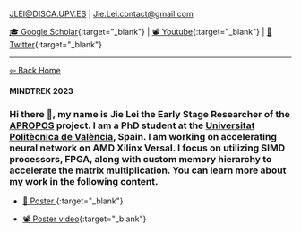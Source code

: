 JLEI@DISCA.UPV.ES | Jie.Lei.contact@gmail.com 
 
 [🎓 Google Scholar](https://scholar.google.com/citations?user=g0nZZiMAAAAJ&hl=en&oi=ao){:target="_blank"} 
| [📽 Youtube](https://www.youtube.com/channel/UCbG3LTzpZPVncPePOpqxW9w){:target="_blank"}    |   [🐧 Twitter](https://twitter.com/That_JieLei){:target="_blank"}

---

[⇦ Back Home](https://jiegh.github.io/about/)

#### **MINDTREK 2023**

### Hi there 👋, my name is Jie Lei the Early Stage Researcher of the [APROPOS](https://www.apropos-itn.eu/) project. I am a PhD student at the [Universitat Politècnica de València](https://www.upv.es/), Spain. I am working on accelerating neural network on AMD Xilinx Versal. I focus on utilizing SIMD processors, FPGA, along with custom memory hierarchy to accelerate the matrix multiplication. You can learn more about my work in the following content.

- [📜 Poster ](https://github.com/JieGH/about/raw/d60e16e2edb045a473c70a8203b3ce8c6ffb8bfd/H32023/2023_H3_Convolution_on_Versal.pdf){:target="_blank"}

- [📽 Poster video]( ){:target="_blank"}



